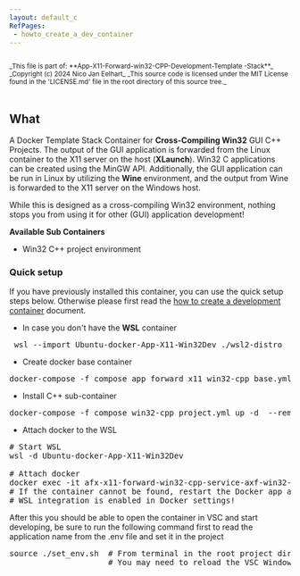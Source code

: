 ```yaml
---
layout: default_c
RefPages:
 - howto_create_a_dev_container
--- 
```


<small>
<br>
_This file is part of: **App-X11-Forward-win32-CPP-Development-Template -Stack**_
_Copyright (c) 2024 Nico Jan Eelhart_
_This source code is licensed under the MIT License found in the  'LICENSE.md' file in the root directory of this source tree._
</small>
<br><br>

## What
A Docker Template Stack Container for **Cross-Compiling Win32** GUI C++ Projects.
The output of the GUI application is forwarded from the Linux container to the X11 server on the host (**XLaunch**). Win32 C applications can be created using the MinGW API. Additionally, the GUI application can be run in Linux by utilizing the **Wine** environment, and the output from Wine is forwarded to the X11 server on the Windows host.

While this is designed as a cross-compiling Win32 environment, nothing stops you from using it for other (GUI) application development!

**Available Sub Containers**
- Win32 C++ project environment


### Quick setup
If you have previously installed this container, you can use the quick setup steps below. Otherwise please first read the [how to create a development container](https://nicojane.github.io/APP-X11-Forward-win32-CPP-Development-Template-Stack/Howtos/howto_create_a_dev_container) document.
- In case you don't have the **WSL** container
<pre class="nje-cmd-one-line"> wsl --import Ubuntu-docker-App-X11-Win32Dev ./wsl2-distro  "install.tar.gz"  </pre>
- Create docker base container
 <pre class="nje-cmd-one-line">docker-compose -f compose_app_forward_x11_win32-cpp_base.yml up -d --build --force-recreate  --remove-orphans </pre>
 - Install C++ sub-container
  <pre class="nje-cmd-one-line">docker-compose -f compose_win32-cpp_project.yml up -d  --remove-orphans --build --force-recreate  </pre>
  - Attach docker to the WSL
  <pre class="nje-cmd-multi-line">
# Start WSL
wsl -d Ubuntu-docker-App-X11-Win32Dev  

# Attach docker
docker exec -it afx-x11-forward-win32-cpp-service-axf-win32-cpp-1 /bin/bash 
# If the container cannot be found, restart the Docker app and ensure 
# WSL integration is enabled in Docker settings!
</pre>

After this you should be able to open the container in VSC and start developing, be sure to run the following command first to read the application name from the .env file and set it in the project
<pre class="nje-cmd-multi-line">
source ./set_env.sh  # From terminal in the root project dir.
                     # You may need to reload the VSC Window!
</pre>

